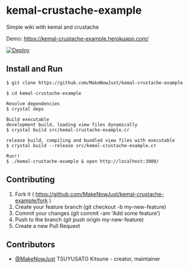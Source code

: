 # kemal-crustache-example

Simple wiki with kemal and crustache

Demo: <https://kemal-crustache-example.herokuapp.com/>

[![Deploy](https://www.herokucdn.com/deploy/button.png)](https://heroku.com/deploy)

## Install and Run

```console
$ git clone https://github.com/MakeNowJust/kemal-crustache-example

$ cd kemal-crustache-example

Resolve dependencies
$ crystal deps

Build executable
development build, loading view files dynamically
$ crystal build src/kemal-crustache-example.cr

release build, compiling and bundled view files with executable
$ crystal build --release src/kemal-crustache-example.cr

Run!!
$ ./kemal-crustache-example & open http://localhost:3000/
```

## Contributing

1. Fork it ( https://github.com/MakeNowJust/kemal-crustache-example/fork )
2. Create your feature branch (git checkout -b my-new-feature)
3. Commit your changes (git commit -am 'Add some feature')
4. Push to the branch (git push origin my-new-feature)
5. Create a new Pull Request

## Contributors

- [@MakeNowJust](https://github.com/MakeNowJust) TSUYUSATO Kitsune - creator, maintainer
